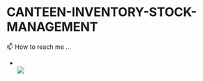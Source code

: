 # CANTEEN-INVENTORY-STOCK-MANAGEMENT
 📫 How to reach me ...
- <br/> [<img src ="https://img.shields.io/badge/Gmail-D14836?style=for-the-badge&logo=gmail&logoColor=white"/>](chiankumaruk@gmail.com)
